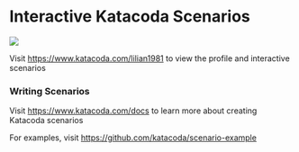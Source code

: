 # Interactive Katacoda Scenarios

[![](http://shields.katacoda.com/katacoda/lilian1981/count.svg)](https://www.katacoda.com/lilian1981 "Get your profile on Katacoda.com")

Visit https://www.katacoda.com/lilian1981 to view the profile and interactive scenarios

### Writing Scenarios
Visit https://www.katacoda.com/docs to learn more about creating Katacoda scenarios

For examples, visit https://github.com/katacoda/scenario-example
